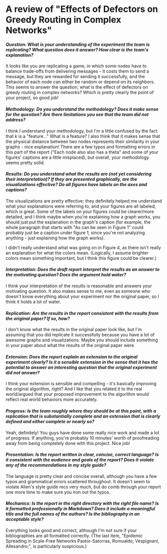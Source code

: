 # A review of "Effects of Defectors on Greedy Routing in Complex Networks"

#### _Question:  What is your understanding of the experiment the team is replicating?  What question does it answer?  How clear is the team's explanation?_

It looks like you are replicating a game, in which some nodes have to balance trade-offs from delivering messages - it costs them to send a message, but they are rewarded for sending it successfully, and the behavior of each node can either be random or depend on its neighbors. This seems to answer the question, what is the effect of defectors on greedy routing in complex networks? Which is pretty clearly the point of your project, so good job!

#### _Methodology: Do you understand the methodology?  Does it make sense for the question?  Are there limitations you see that the team did not address?_

I think I understand your methodology, but I'm a little confused by the fact that _k_ is a "feature..." What is a feature? I also think that it makes sense that the physical distance between two nodes represents their similarity in your graphs - nice explanation! There are a few typos and formatting errors in this part of the report ("Each node also also has a theta" and some of your figures' captions are a little misplaced), but overall, your methodology seems pretty solid.

#### _Results: Do you understand what the results are (not yet considering their interpretation)?  If they are presented graphically, are the visualizations effective?  Do all figures have labels on the axes and captions?_

The visualizations are pretty effective; they definitely helped me understand what your explanations were referring to, and your figures are all labeled, which is great. Some of the labels on your figures could be clearer/more detailed, and I think maybe when you're explaining how a graph works, you should just put the explanation in the graph's caption (for example, the whole paragraph that starts with "As can be seen in Figure 1" could probably just be a caption under figure 1, since you're not analyzing anything - just explaining how the graph works).

I didn't really understand what was going on in Figure 4, as there isn't really an explanation for what the colors mean. (Logically, I assume brighter colors mean something important, but I think this figure could be clearer.)

#### _Interpretation: Does the draft report interpret the results as an answer to the motivating question?  Does the argument hold water?_

I think your interpretation of the results is reasonable and answers your motivating question. It also makes sense to me, even as someone who doesn't know everything about your experiment nor the original paper, so I think it holds a lot of water.

#### _Replication: Are the results in the report consistent with the results from the original paper?  If so, how?_

I don't know what the results in the original paper look like, but I'm assuming that you did replicate it successfully because you have a lot of awesome graphs and visualizations. Maybe you should include something in your paper about what the results of the original paper were.

#### _Extension: Does the report explain an extension to the original experiment clearly?  Is it a sensible extension in the sense that it has the potential to answer an interesting question that the original experiment did not answer?_

I think your extension is sensible and compelling - it's basically improving the original algorithm, right? And I like that you related it to the real world/argued that your proposed improvement to the algorithm would reflect real world behaviors more accurately.

#### _Progress: Is the team roughly where they should be at this point, with a replication that is substantially complete and an extension that is clearly defined and either complete or nearly so?_

Yeah, definitely! You guys have done some really nice work and made a lot of progress. If anything, you're probably 10 minutes' worth of proofreading away from being completely done with this project. Nice job!

#### _Presentation: Is the report written in clear, concise, correct language?  Is it consistent with the audience and goals of the report?  Does it violate any of the recommendations in my style guide?_

The language is pretty clear and concise overall, although you have a few typos and grammatical errors scattered throughout. It doesn't seem to violate Allen's style guide recs very much, but do comb through your report one more time to make sure you iron out the typos.

#### _Mechanics: Is the report in the right directory with the right file name?  Is it formatted professionally in Markdown?  Does it include a meaningful title and the full names of the authors?  Is the bibliography in an acceptable style?_

Everything looks good and correct, although I'm not sure if your bibliographies are all formatted correctly. (The last item, "Epidemic Spreading in Scale-Free Networks Pastor-Satorras, Romualdo; Vespignani, Allesandro;", is particularly suspicious.)
